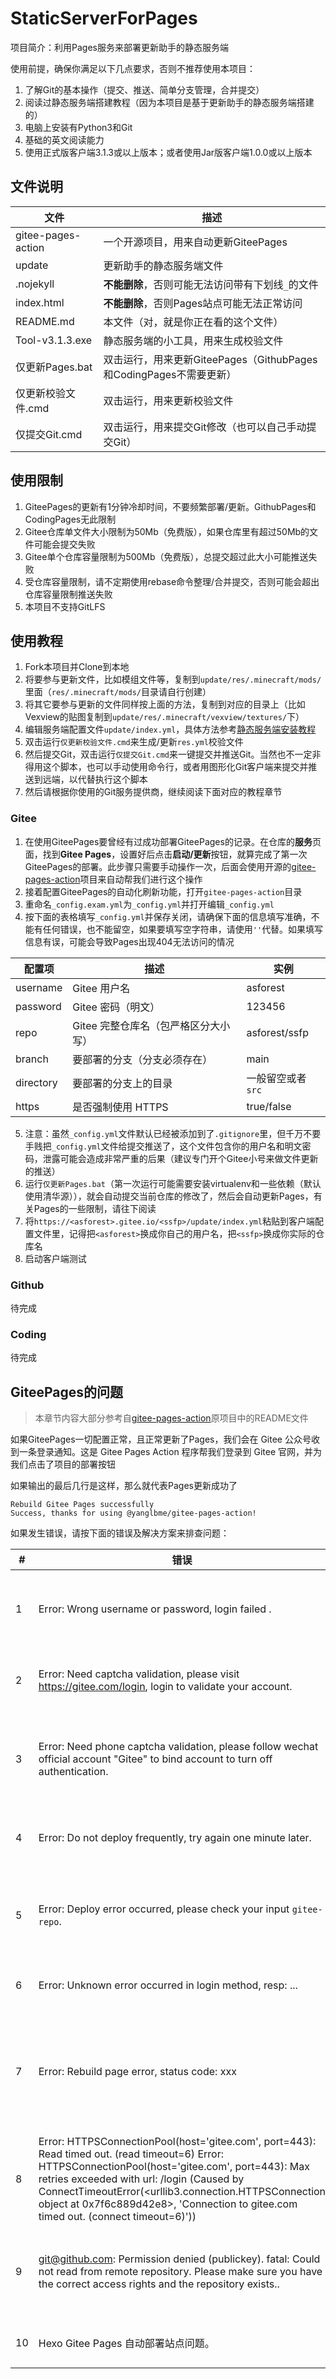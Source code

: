# StaticServerForPages

项目简介：利用Pages服务来部署更新助手的静态服务端

使用前提，确保你满足以下几点要求，否则不推荐使用本项目：

1. 了解Git的基本操作（提交、推送、简单分支管理，合并提交）
2. 阅读过静态服务端搭建教程（因为本项目是基于更新助手的静态服务端搭建的）
3. 电脑上安装有Python3和Git
4. 基础的英文阅读能力
5. 使用正式版客户端3.1.3或以上版本；或者使用Jar版客户端1.0.0或以上版本

## 文件说明

| 文件               | 描述                                                         |
| ------------------ | ------------------------------------------------------------ |
| gitee-pages-action | 一个开源项目，用来自动更新GiteePages                         |
| update             | 更新助手的静态服务端文件                                     |
| .nojekyll          | **不能删除**，否则可能无法访问带有下划线`_`的文件            |
| index.html         | **不能删除**，否则Pages站点可能无法正常访问                  |
| README.md          | 本文件（对，就是你正在看的这个文件）                         |
| Tool-v3.1.3.exe    | 静态服务端的小工具，用来生成校验文件                         |
| 仅更新Pages.bat    | 双击运行，用来更新GiteePages（GithubPages和CodingPages不需要更新） |
| 仅更新校验文件.cmd | 双击运行，用来更新校验文件                                   |
| 仅提交Git.cmd      | 双击运行，用来提交Git修改（也可以自己手动提交Git）           |

## 使用限制

1. GiteePages的更新有1分钟冷却时间，不要频繁部署/更新。GithubPages和CodingPages无此限制
2. Gitee仓库单文件大小限制为50Mb（免费版），如果仓库里有超过50Mb的文件可能会提交失败
3. Gitee单个仓库容量限制为500Mb（免费版），总提交超过此大小可能推送失败
4. 受仓库容量限制，请不定期使用rebase命令整理/合并提交，否则可能会超出仓库容量限制推送失败
5. 本项目不支持GitLFS

## 使用教程

1. Fork本项目并Clone到本地
2. 将要参与更新文件，比如模组文件等，复制到`update/res/.minecraft/mods/`里面（`res/.minecraft/mods/`目录请自行创建）
3. 将其它要参与更新的文件同样按上面的方法，复制到对应的目录上（比如Vexview的贴图复制到`update/res/.minecraft/vexview/textures/`下）
4. 编辑服务端配置文件`update/index.yml`，具体方法参考[静态服务端安装教程](https://updater-for-minecraft.gitee.io/docs-mirror/#/StaticServerInstallation)
5. 双击运行`仅更新校验文件.cmd`来生成/更新`res.yml`校验文件
6. 然后提交Git，双击运行`仅提交Git.cmd`来一键提交并推送Git。当然也不一定非得用这个脚本，也可以手动使用命令行，或者用图形化Git客户端来提交并推送到远端，以代替执行这个脚本
7. 然后请根据你使用的Git服务提供商，继续阅读下面对应的教程章节

### Gitee

1. 在使用GiteePages要曾经有过成功部署GiteePages的记录。在仓库的**服务**页面，找到**Gitee Pages**，设置好后点击**启动/更新**按钮，就算完成了第一次GiteePages的部署。此步骤只需要手动操作一次，后面会使用开源的[gitee-pages-action](https://github.com/yanglbme/gitee-pages-action)项目来自动帮我们进行这个操作
2. 接着配置GiteePages的自动化刷新功能，打开`gitee-pages-action`目录
3. 重命名`_config.exam.yml`为`_config.yml`并打开编辑`_config.yml`
4. 按下面的表格填写`_config.yml`并保存关闭，请确保下面的信息填写准确，不能有任何错误，也不能留空，如果要填写空字符串，请使用`''`代替。如果填写信息有误，可能会导致Pages出现404无法访问的情况

| 配置项    | 描述                                 | 实例              |
| --------- | ------------------------------------ | ----------------- |
| username  | Gitee 用户名                         | asforest          |
| password  | Gitee 密码（明文）                   | 123456            |
| repo      | Gitee 完整仓库名（包严格区分大小写） | asforest/ssfp     |
| branch    | 要部署的分支（分支必须存在）         | main              |
| directory | 要部署的分支上的目录                 | 一般留空或者`src` |
| https     | 是否强制使用 HTTPS                   | true/false        |

5. 注意：虽然`_config.yml`文件默认已经被添加到了`.gitignore`里，但千万不要手贱把`_config.yml`文件给提交推送了，这个文件包含你的用户名和明文密码，泄露可能会造成非常严重的后果（建议专门开个Gitee小号来做文件更新的推送）
6. 运行`仅更新Pages.bat`（第一次运行可能需要安装virtualenv和一些依赖（默认使用清华源）），就会自动提交当前仓库的修改了，然后会自动更新Pages，有关Pages的一些限制，请往下阅读
7. 将`https://<asforest>.gitee.io/<ssfp>/update/index.yml`粘贴到客户端配置文件里，记得把`<asforest>`换成你自己的用户名，把`<ssfp>`换成你实际的仓库名
8. 启动客户端测试

### Github

待完成

### Coding

待完成

## GiteePages的问题

> 本章节内容大部分参考自[gitee-pages-action](https://github.com/yanglbme/gitee-pages-action)原项目中的README文件

如果GiteePages一切配置正常，且正常更新了Pages，我们会在 Gitee 公众号收到一条登录通知。这是 Gitee Pages Action 程序帮我们登录到 Gitee 官网，并为我们点击了项目的部署按钮

如果输出的最后几行是这样，那么就代表Pages更新成功了

```
Rebuild Gitee Pages successfully
Success, thanks for using @yanglbme/gitee-pages-action!
```

如果发生错误，请按下面的错误及解决方案来排查问题：

| #    | 错误                                                         | 解决方案                                                     |
| ---- | ------------------------------------------------------------ | ------------------------------------------------------------ |
| 1    | Error: Wrong username or password, login failed .            | 帐号或密码错误，请检查参数 `gitee-username`、`gitee-password`是否准确配置。 |
| 2    | Error: Need captcha validation, please visit https://gitee.com/login, login to validate your account. | 需要图片验证码校验。可以手动登录 Gitee 官方，校验验证码。    |
| 3    | Error: Need phone captcha validation, please follow wechat official account "Gitee" to bind account to turn off authentication. | 需要短信验证码校验。可以关注 Gitee 微信公众号，并绑定 Gitee 帐号，接收登录提示。[#6](https://gitee.com/link?target=https%3A%2F%2Fgithub.com%2Fyanglbme%2Fgitee-pages-action%2Fissues%2F6) |
| 4    | Error: Do not deploy frequently, try again one minute later. | 短期内频繁部署 Gitee Pages 导致，可以稍后再触发自动部署。    |
| 5    | Error: Deploy error occurred, please check your input `gitee-repo`. | `gitee-repo` 参数格式如：`doocs/leetcode`，并且严格区分大小写，请准确填写。[#10](https://gitee.com/link?target=https%3A%2F%2Fgithub.com%2Fyanglbme%2Fgitee-pages-action%2Fissues%2F10) |
| 6    | Error: Unknown error occurred in login method, resp: ...     | 登录出现未知错误，请在 [issues](https://gitee.com/link?target=https%3A%2F%2Fgithub.com%2Fyanglbme%2Fgitee-pages-action%2Fissues) 区反馈。 |
| 7    | Error: Rebuild page error, status code: xxx                  | 更新 Pages 时状态码异常，请尝试再次触发 Action 执行。也可能为 gitee pages 未初始化，第一次需要手动部署 gitee pages。 |
| 8    | Error: HTTPSConnectionPool(host='gitee.com', port=443): Read timed out. (read timeout=6)  Error: HTTPSConnectionPool(host='gitee.com', port=443): Max retries exceeded with url: /login (Caused by ConnectTimeoutError(<urllib3.connection.HTTPSConnection object at 0x7f6c889d42e8>, 'Connection to gitee.com timed out. (connect timeout=6)')) | 网络请求出错，请尝试 Re-run jobs 。[#27](https://gitee.com/link?target=https%3A%2F%2Fgithub.com%2Fyanglbme%2Fgitee-pages-action%2Fissues%2F27) |
| 9    | [git@github.com](mailto:git@github.com): Permission denied (publickey). fatal: Could not read from remote repository. Please make sure you have the correct access rights and the repository exists.. | SSH 公私钥配置有问题，或是使用了带密码的私钥，请参照上文提及的密钥配置步骤进行相应配置。[#29](https://gitee.com/link?target=https%3A%2F%2Fgithub.com%2Fyanglbme%2Fgitee-pages-action%2Fissues%2F29) |
| 10   | Hexo Gitee Pages 自动部署站点问题。                          | [@No5972](https://gitee.com/link?target=https%3A%2F%2Fgithub.com%2FNo5972) 详细给出了一种解决方案。[#34](https://gitee.com/link?target=https%3A%2F%2Fgithub.com%2Fyanglbme%2Fgitee-pages-action%2Fissues%2F34) |